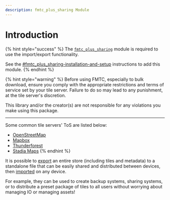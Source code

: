```yaml
---
description: fmtc_plus_sharing Module
---
```


# Introduction

{% hint style="success" %}
The [`fmtc_plus_sharing`](https://github.com/JaffaKetchup/fmtc\_plus\_sharing) module is required to use the import/export functionality.

See the [#fmtc\_plus\_sharing-installation-and-setup](../get-started/additional-setup.md#fmtc\_plus\_sharing-installation-and-setup "mention") instructions to add this module.
{% endhint %}

{% hint style="warning" %}
Before using FMTC, especially to bulk download, ensure you comply with the appropriate restrictions and terms of service set by your tile server. Failure to do so may lead to any punishment, at the tile server's discretion.

This library and/or the creator(s) are not responsible for any violations you make using this package.

***

Some common tile servers' ToS are listed below:

* [OpenStreetMap](https://operations.osmfoundation.org/policies/tiles)
* [Mapbox](https://www.mapbox.com/legal/tos)
* [Thunderforest](https://www.thunderforest.com/terms/)
* [Stadia Maps](https://stadiamaps.com/terms-of-service/)
{% endhint %}

It is possible to [export](exporting.md) an entire store (including tiles and metadata) to a standalone file that can be easily shared and distributed between devices, then [imported](importing.md) on any device.

For example, they can be used to create backup systems, sharing systems, or to distribute a preset package of tiles to all users without worrying about managing IO or managing assets!
